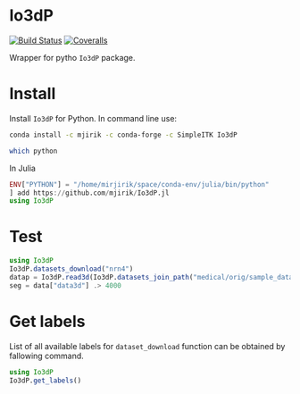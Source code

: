 # Io3dP

[![Build Status](https://travis-ci.org/mjirik/Io3dP.jl.svg?branch=master)](https://travis-ci.org/mjirik/Io3dP.jl)
[![Coveralls](https://coveralls.io/repos/github/mjirik/Io3dP.jl/badge.svg?branch=master)](https://coveralls.io/github/mjirik/Io3dP.jl?branch=master)


Wrapper for pytho `Io3dP` package.


# Install

Install `Io3dP` for Python. In command line use:
```bash
conda install -c mjirik -c conda-forge -c SimpleITK Io3dP

which python
```

In Julia

```julia
ENV["PYTHON"] = "/home/mirjirik/space/conda-env/julia/bin/python"
] add https://github.com/mjirik/Io3dP.jl
using Io3dP
```


# Test

```julia
using Io3dP
Io3dP.datasets_download("nrn4")
datap = Io3dP.read3d(Io3dP.datasets_join_path("medical/orig/sample_data/nrn4.pklz"))
seg = data["data3d"] .> 4000
```

# Get labels

List of all available labels for `dataset_download` function can be obtained by fallowing command.

```julia
using Io3dP
Io3dP.get_labels()
```
